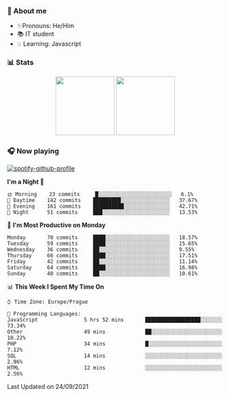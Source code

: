 ### 👋 About me

- ✨Pronouns: He/Him
- 📚 IT student
- 💡 Learning: Javascript

### 📊 Stats
<p align="center">
  <img height="137px" src="https://github-readme-stats-ashy-seven.vercel.app/api?username=Nanoslav&count_private=true&theme=dark&show_icons=true" />
  <img height="137px" src="https://github-readme-stats-ashy-seven.vercel.app/api/top-langs?username=Nanoslav&count_private=true&layout=compact&theme=dark" />
</p>

### 🎧 Now playing
[![spotify-github-profile](https://spotify-github-profile.vercel.app/api/view?uid=g509347fts6blldcmm8uxhzib&cover_image=true&theme=novatorem)](https://spotify-github-profile.vercel.app/api/view?uid=g509347fts6blldcmm8uxhzib&redirect=true)

<!--START_SECTION:waka-->
**I'm a Night 🦉** 

```text
🌞 Morning    23 commits     █░░░░░░░░░░░░░░░░░░░░░░░░   6.1% 
🌆 Daytime    142 commits    █████████░░░░░░░░░░░░░░░░   37.67% 
🌃 Evening    161 commits    ██████████░░░░░░░░░░░░░░░   42.71% 
🌙 Night      51 commits     ███░░░░░░░░░░░░░░░░░░░░░░   13.53%

```
📅 **I'm Most Productive on Monday** 

```text
Monday       70 commits     ████░░░░░░░░░░░░░░░░░░░░░   18.57% 
Tuesday      59 commits     ████░░░░░░░░░░░░░░░░░░░░░   15.65% 
Wednesday    36 commits     ██░░░░░░░░░░░░░░░░░░░░░░░   9.55% 
Thursday     66 commits     ████░░░░░░░░░░░░░░░░░░░░░   17.51% 
Friday       42 commits     ██░░░░░░░░░░░░░░░░░░░░░░░   11.14% 
Saturday     64 commits     ████░░░░░░░░░░░░░░░░░░░░░   16.98% 
Sunday       40 commits     ██░░░░░░░░░░░░░░░░░░░░░░░   10.61%

```


📊 **This Week I Spent My Time On** 

```text
⌚︎ Time Zone: Europe/Prague

💬 Programming Languages: 
JavaScript               5 hrs 52 mins       ██████████████████░░░░░░░   73.34% 
Other                    49 mins             ██░░░░░░░░░░░░░░░░░░░░░░░   10.22% 
PHP                      34 mins             █░░░░░░░░░░░░░░░░░░░░░░░░   7.12% 
SQL                      14 mins             ░░░░░░░░░░░░░░░░░░░░░░░░░   2.96% 
HTML                     12 mins             ░░░░░░░░░░░░░░░░░░░░░░░░░   2.56%

```


 Last Updated on 24/09/2021
<!--END_SECTION:waka-->

<!--
**Nanoslav/Nanoslav** is a ✨ _special_ ✨ repository because its `README.md` (this file) appears on your GitHub profile.

Here are some ideas to get you started:

- 🔭 I’m currently working on ...
- 🌱 I’m currently learning ...
- 👯 I’m looking to collaborate on ...
- 🤔 I’m looking for help with ...
- 💬 Ask me about ...
- 📫 How to reach me: ...
- 😄 Pronouns: ...
- ⚡ Fun fact: ...
-->
